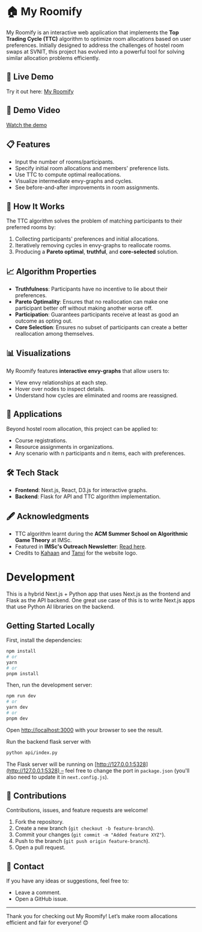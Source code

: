 
# 🏠 My Roomify  

My Roomify is an interactive web application that implements the **Top Trading Cycle (TTC)** algorithm to optimize room allocations based on user preferences. Initially designed to address the challenges of hostel room swaps at SVNIT, this project has evolved into a powerful tool for solving similar allocation problems efficiently.  

## 🚀 Live Demo  
Try it out here: [My Roomify](https://my-roomify.vercel.app/)  

## 🎥 Demo Video  
[Watch the demo](https://youtu.be/mcmyfdFp2SA)  

## 📋 Features  
- Input the number of rooms/participants.  
- Specify initial room allocations and members' preference lists.  
- Use TTC to compute optimal reallocations.  
- Visualize intermediate envy-graphs and cycles.  
- See before-and-after improvements in room assignments.  

## 🧠 How It Works  
The TTC algorithm solves the problem of matching participants to their preferred rooms by:  
1. Collecting participants' preferences and initial allocations.  
2. Iteratively removing cycles in envy-graphs to reallocate rooms.  
3. Producing a **Pareto optimal**, **truthful**, and **core-selected** solution.  

## 📈 Algorithm Properties  
- **Truthfulness**: Participants have no incentive to lie about their preferences.  
- **Pareto Optimality**: Ensures that no reallocation can make one participant better off without making another worse off.  
- **Participation**: Guarantees participants receive at least as good an outcome as opting out.  
- **Core Selection**: Ensures no subset of participants can create a better reallocation among themselves.  


## 📊 Visualizations  
My Roomify features **interactive envy-graphs** that allow users to:  
- View envy relationships at each step.  
- Hover over nodes to inspect details.  
- Understand how cycles are eliminated and rooms are reassigned.  

## 🌟 Applications  
Beyond hostel room allocation, this project can be applied to:  
- Course registrations.  
- Resource assignments in organizations.  
- Any scenario with n participants and n items, each with preferences.  

## 🛠 Tech Stack  
- **Frontend**: Next.js, React, D3.js for interactive graphs.  
- **Backend**: Flask for API and TTC algorithm implementation.  

## 🖋 Acknowledgments  
- TTC algorithm learnt during the **ACM Summer School on Algorithmic Game Theory** at IMSc.  
- Featured in **IMSc's Outreach Newsletter**: [Read here](https://www.imsc.res.in/outreach/scicomm/2024/july/events/acm-agt/).
- Credits to [Kahaan](https://github.com/orgs/digitlpark/people/Kahaan19) and [Tanvi](https://github.com/orgs/digitlpark/people/TANVII05) for the website logo.

# Development

This is a hybrid Next.js + Python app that uses Next.js as the frontend and Flask as the API backend. One great use case of this is to write Next.js apps that use Python AI libraries on the backend.

## Getting Started Locally

First, install the dependencies:

```bash
npm install
# or
yarn
# or
pnpm install
```

Then, run the development server:

```bash
npm run dev
# or
yarn dev
# or
pnpm dev
```

Open [http://localhost:3000](http://localhost:3000) with your browser to see the result.

Run the backend flask server with

```bash
python api/index.py
```

The Flask server will be running on [http://127.0.0.1:5328](http://127.0.0.1:5328) – feel free to change the port in `package.json` (you'll also need to update it in `next.config.js`).

## 🤝 Contributions  
Contributions, issues, and feature requests are welcome!  
1. Fork the repository.  
2. Create a new branch (`git checkout -b feature-branch`).  
3. Commit your changes (`git commit -m "Added feature XYZ"`).  
4. Push to the branch (`git push origin feature-branch`).  
5. Open a pull request.  

## 📧 Contact  
If you have any ideas or suggestions, feel free to:  
- Leave a comment.  
- Open a GitHub issue.  

---

Thank you for checking out My Roomify! Let’s make room allocations efficient and fair for everyone! 😊
